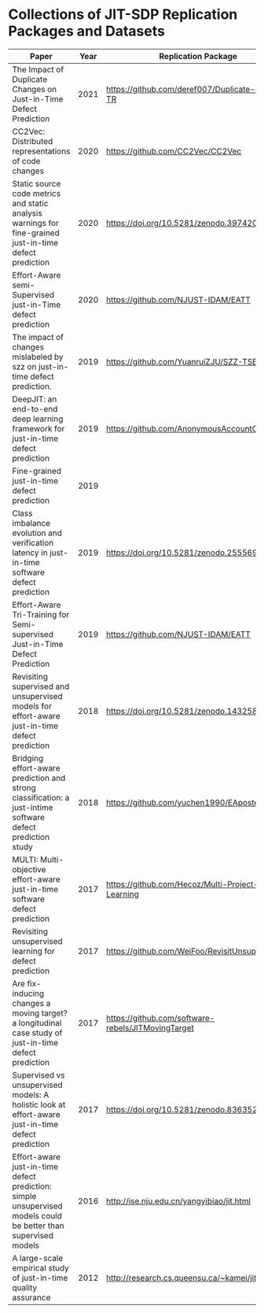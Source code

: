# Collections of JIT-SDP Replication Packages and Datasets


| Paper                                                                                                          | Year | Replication Package                                 | Remark         |
| -------------------------------------------------------------------------------------------------------------- | ---- | --------------------------------------------------- | -------------- |
| The Impact of Duplicate Changes on Just-in-Time Defect Prediction                                              | 2021 | https://github.com/deref007/Duplicate-change-TR     |                |
| CC2Vec: Distributed representations of code changes                                                            | 2020 | https://github.com/CC2Vec/CC2Vec                    |                |
| Static source code metrics and static analysis warnings for fine-grained just-in-time defect prediction        | 2020 | https://doi.org/10.5281/zenodo.3974204              |                |
| Effort-Aware semi-Supervised just-in-Time defect prediction                                                    | 2020 | https://github.com/NJUST-IDAM/EATT                  |  **a**         |
| The impact of changes mislabeled by szz on just-in-time defect prediction.                                     | 2019 | https://github.com/YuanruiZJU/SZZ-TSE               |                |
| DeepJIT: an end-to-end deep learning framework for just-in-time defect prediction                              | 2019 | https://github.com/AnonymousAccountConf/            |                |
| Fine-grained just-in-time defect prediction                                                                    | 2019 |                                                     | not found      |
| Class imbalance evolution and verification latency in just-in-time software defect prediction                  | 2019 | https://doi.org/10.5281/zenodo.2555695              |                |
| Effort-Aware Tri-Training for Semi-supervised Just-in-Time Defect Prediction                                   | 2019 | https://github.com/NJUST-IDAM/EATT                  |identical to "a"|
| Revisiting supervised and unsupervised models for effort-aware just-in-time defect prediction                  | 2018 | https://doi.org/10.5281/zenodo.1432582              |                |
| Bridging effort-aware prediction and strong classification: a just-intime software defect prediction study     | 2018 | https://github.com/yuchen1990/EAposter              |                |
| MULTI: Multi-objective effort-aware just-in-time software defect prediction                                    | 2017 | https://github.com/Hecoz/Multi-Project-Learning     |                |
| Revisiting unsupervised learning for defect prediction                                                         | 2017 | https://github.com/WeiFoo/RevisitUnsupervised       |                |
| Are fix-inducing changes a moving target? a longitudinal case study of just-in-time defect prediction          | 2017 | https://github.com/software-rebels/JITMovingTarget  |                |
| Supervised vs unsupervised models: A holistic look at effort-aware just-in-time defect prediction              | 2017 | https://doi.org/10.5281/zenodo.836352               |                |
| Effort-aware just-in-time defect prediction: simple unsupervised models could be better than supervised models | 2016 | http://ise.nju.edu.cn/yangyibiao/jit.html           | inaccessible   |
| A large-scale empirical study of just-in-time quality assurance                                                | 2012 | http://research.cs.queensu.ca/~kamei/jittse/jit.zip |                |
